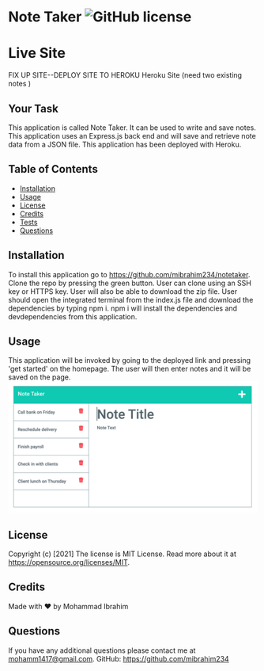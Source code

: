 #  Note Taker ![GitHub license](https://img.shields.io/badge/license-MIT%20License-blue.svg)
# Live Site 
FIX UP SITE--DEPLOY SITE TO HEROKU 
Heroku Site
(need two existing notes )
## Your Task
This application is called Note Taker. It can be used to write and save notes. This application uses an Express.js back end and will save and retrieve note data from a JSON file. This application has been deployed with Heroku. 

## Table of Contents
* [Installation](#installation)
* [Usage](#usage)
* [License](#license)
* [Credits](#credits)
* [Tests](#tests)
* [Questions](#questions)
## Installation
To install this application go to https://github.com/mibrahim234/notetaker. Clone the repo by pressing the green button. User can clone using an SSH key or HTTPS key. User will also be able to download the zip file. User should open the integrated terminal from the index.js file and download the dependencies by typing npm i. npm i will install the dependencies and devdependencies from this application. 
## Usage 
 This application will be invoked by going to the deployed link and pressing 'get started' on the homepage.
 The user will then enter notes and it will be saved on the page. 
  ![Notetaker Screenshot](Assets/note.PNG)

  
## License
Copyright (c) [2021]
The license is MIT License. 
Read more about it at https://opensource.org/licenses/MIT.
## Credits
Made with ❤️ by Mohammad Ibrahim

## Questions
If you have any additional questions please contact me at mohamm1417@gmail.com.
GitHub: https://github.com/mibrahim234
